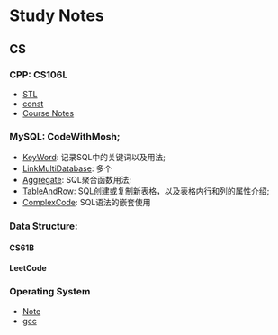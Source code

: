 # Study Notes
## CS
### CPP: CS106L
- [STL](./cs106l/STL.md)
- [const](./cs106l/const.md)
- [Course Notes](./cs106l/Note.md)
### MySQL: CodeWithMosh;
- [KeyWord](./MySQL/KeyWord.md): 记录SQL中的关键词以及用法;
- [LinkMultiDatabase](./MySQL/LinkMultiDatabase.md): 多个
- [Aggregate](./MySQL/Aggregate.md): SQL聚合函数用法;
- [TableAndRow](./MySQL/TableAndRowOperation.md): SQL创建或复制新表格，以及表格内行和列的属性介绍;
- [ComplexCode](./MySQL/ComplexCode.md): SQL语法的嵌套使用
### Data Structure:
#### CS61B
#### LeetCode
### Operating System
- [Note](./OperatingSystem/Notes.md)
- [gcc](./OperatingSystem/gcc.md)
